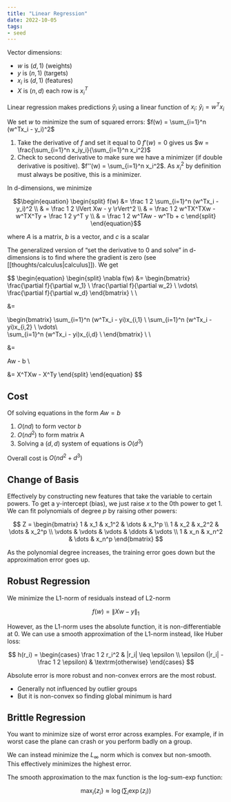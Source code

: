 ```yaml
---
title: "Linear Regression"
date: 2022-10-05
tags:
- seed
---
```


Vector dimensions:
- $w$ is $(d, 1)$ (weights)
- $y$ is $(n,1)$ (targets)
- $x_i$ is $(d, 1)$ (features)
- $X$ is $(n,d)$ each row is $x_i^T$

Linear regression makes predictions $\hat y_i$ using a linear function of $x_i$: $\hat y_i = w^Tx_i$

We set $w$ to minimize the sum of squared errors: $f(w) = \sum_{i=1}^n (w^Tx_i - y_i)^2$

1. Take the derivative of $f$ and set it equal to 0 $f'(w) = 0$ gives us $w = \frac{\sum_{i=1}^n x_iy_i}{\sum_{i=1}^n x_i^2}$
2. Check to second derivative to make sure we have a minimizer (if double derivative is positive). $f''(w) = \sum_{i=1}^n x_i^2$. As $x_i^2$ by definition must always be positive, this is a minimizer.

In d-dimensions, we minimize

$$\begin{equation}
\begin{split}
f(w) &= \frac 1 2 \sum_{i=1}^n (w^Tx_i - y_i)^2 \\
 & = \frac 1 2 \lVert Xw - y \rVert^2 \\
 & = \frac 1 2 w^TX^TXw - w^TX^Ty + \frac 1 2 y^T y \\
 & = \frac 1 2 w^TAw - w^Tb + c
\end{split}
\end{equation}$$

where $A$ is a matrix, $b$ is a vector, and $c$ is a scalar

The generalized version of “set the derivative to 0 and solve” in d-dimensions is to find where the gradient is zero (see [[thoughts/calculus|calculus]]). We get

$$
\begin{equation}
\begin{split}
\nabla f(w) &= \begin{bmatrix}
\frac{\partial f}{\partial w_1} \\
\frac{\partial f}{\partial w_2} \\
\vdots\\\
\frac{\partial f}{\partial w_d}
\end{bmatrix}  \\ \\

&= 

\begin{bmatrix}
\sum_{i=1}^n (w^Tx_i - yi)x_{i,1}  \\
\sum_{i=1}^n (w^Tx_i - yi)x_{i,2}  \\
\vdots\\\
\sum_{i=1}^n (w^Tx_i - yi)x_{i,d}  \\
\end{bmatrix} \\ \\

&=

Aw - b \\

&= X^TXw - X^Ty
\end{split}
\end{equation}
$$

## Cost
Of solving equations in the form $Aw = b$
1. $O(nd)$ to form vector $b$
2. $O(nd^2)$ to form matrix A
3. Solving a $(d,d)$ system of equations is $O(d^3)$

Overall cost is $O(nd^2+d^3)$

## Change of Basis
Effectively by constructing new features that take the variable to certain powers. To get a y-intercept (bias), we just raise $x$ to the 0th power to get 1. We can fit polynomials of degree $p$ by raising other powers:

$$
Z =
\begin{bmatrix}
1 & x_1 & x_1^2 & \dots & x_1^p \\
1 & x_2 & x_2^2 & \dots & x_2^p \\
\vdots & \vdots & \vdots & \ddots & \vdots \\
1 & x_n & x_n^2 & \dots & x_n^p
\end{bmatrix}
$$

As the polynomial degree increases, the training error goes down but the approximation error goes up.

## Robust Regression
We minimize the L1-norm of residuals instead of L2-norm

$$f(w) = \lVert Xw - y \rVert_1$$

However, as the L1-norm uses the absolute function, it is non-differentiable at 0. We can use a smooth approximation of the L1-norm instead, like Huber loss:

$$
h(r_i) = 
\begin{cases} 
      \frac 1 2 r_i^2 & |r_i| \leq \epsilon \\
      \epsilon (|r_i| - \frac 1 2 \epsilon) & \textrm{otherwise}
   \end{cases}
$$

Absolute error is more robust and non-convex errors are the most robust.
- Generally not influenced by outlier groups
- But it is non-convex so finding global minimum is hard

## Brittle Regression
You want to minimize size of worst error across examples. For example, if in worst case the plane can crash or you perform badly on a group.

We can instead minimize the $L_\infty$ norm which is convex but non-smooth. This effectively minimizes the highest error.

The smooth approximation to the max function is the log-sum-exp function:

$$\max_i \{ z_i \} \approx \log( \sum_i \exp(z_i))$$